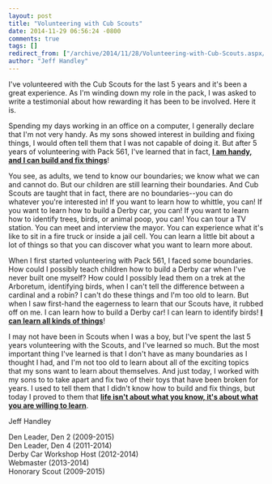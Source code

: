 ```yaml
---
layout: post
title: "Volunteering with Cub Scouts"
date: 2014-11-29 06:56:24 -0800
comments: true
tags: []
redirect_from: ["/archive/2014/11/28/Volunteering-with-Cub-Scouts.aspx/", "/archive/2014/11/28/volunteering-with-cub-scouts.aspx"]
author: "Jeff Handley"
---
```

<!-- more -->
<p>
I've volunteered with the Cub Scouts for the last 5 years and it's been a great experience.  As I'm winding down my role in the pack, I was asked to write a testimonial about how rewarding it has been to be involved.  Here it is.
</p>
<p>
Spending my days working in an office on a computer, I generally declare that I'm not very handy.  As my sons showed interest in building and fixing things, I would often tell them that I was not capable of doing it.  But after 5 years of volunteering with Pack 561, I've learned that in fact, <u><b>I am handy, and I can build and fix things</b></u>!
</p>
<p>
You see, as adults, we tend to know our boundaries; we know what we can and cannot do.  But our children are still learning their boundaries.  And Cub Scouts are taught that in fact, there are no boundaries--you can do whatever you're interested in!  If you want to learn how to whittle, you can!  If you want to learn how to build a Derby car, you can!  If you want to learn how to identify trees, birds, or animal poop, you can!  You can tour a TV station.  You can meet and interview the mayor.  You can experience what it's like to sit in a fire truck or inside a jail cell.  You can learn a little bit about a lot of things so that you can discover what you want to learn more about.
</p>
<p>
When I first started volunteering with Pack 561, I faced some boundaries.  How could I possibly teach children how to build a Derby car when I've never built one myself?  How could I possibly lead them on a trek at the Arboretum, identifying birds, when I can't tell the difference between a cardinal and a robin?  I can't do these things and I'm too old to learn.  But when I saw first-hand the eagerness to learn that our Scouts have, it rubbed off on me.  I can learn how to build a Derby car!  I can learn to identify birds!  <u><b>I can learn all kinds of things</b></u>!
</p>
<p>
I may not have been in Scouts when I was a boy, but I've spent the last 5 years volunteering with the Scouts, and I've learned so much.  But the most important thing I've learned is that I don't have as many boundaries as I thought I had, and I'm not too old to learn about all of the exciting topics that my sons want to learn about themselves.  And just today, I worked with my sons to to take apart and fix two of their toys that have been broken for years.  I used to tell them that I didn't know how to build and fix things, but today I proved to them that <u><b>life isn't about what you know, it's about what you are willing to learn</b></u>.
</p>
<p>
Jeff Handley
</p>
<p>
Den Leader, Den 2 (2009-2015)<br />
Den Leader, Den 4 (2011-2014)<br />
Derby Car Workshop Host (2012-2014)<br />
Webmaster (2013-2014)<br />
Honorary Scout (2009-2015)
</p>

